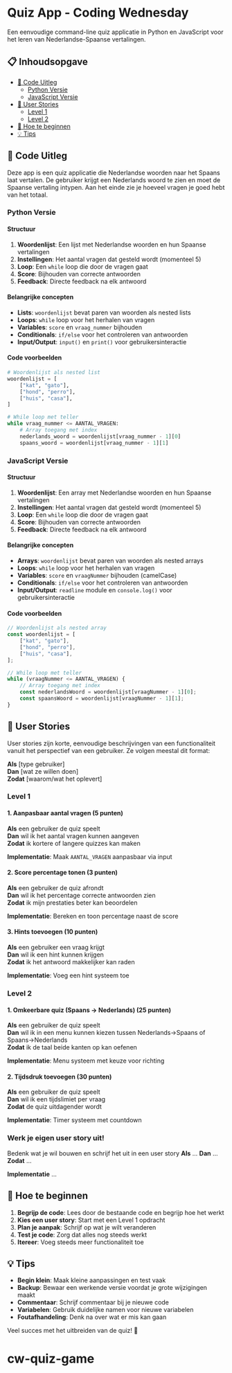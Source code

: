 # Quiz App - Coding Wednesday

Een eenvoudige command-line quiz applicatie in Python en JavaScript voor het leren van Nederlandse-Spaanse vertalingen.

## 📋 Inhoudsopgave

- [📖 Code Uitleg](#-code-uitleg)
  - [Python Versie](#python-versie)
  - [JavaScript Versie](#javascript-versie)
- [🎯 User Stories](#-user-stories)
  - [Level 1](#level-1)
  - [Level 2](#level-2)
- [🚀 Hoe te beginnen](#-hoe-te-beginnen)
- [💡 Tips](#-tips)

## 📖 Code Uitleg

Deze app is een quiz applicatie die Nederlandse woorden naar het Spaans laat vertalen. De gebruiker krijgt een Nederlands woord te zien en moet de Spaanse vertaling intypen. Aan het einde zie je hoeveel vragen je goed hebt van het totaal.


### Python Versie

#### Structuur
1. **Woordenlijst**: Een lijst met Nederlandse woorden en hun Spaanse vertalingen
2. **Instellingen**: Het aantal vragen dat gesteld wordt (momenteel 5)
3. **Loop**: Een `while` loop die door de vragen gaat
4. **Score**: Bijhouden van correcte antwoorden
5. **Feedback**: Directe feedback na elk antwoord

#### Belangrijke concepten
- **Lists**: `woordenlijst` bevat paren van woorden als nested lists
- **Loops**: `while` loop voor het herhalen van vragen
- **Variables**: `score` en `vraag_nummer` bijhouden
- **Conditionals**: `if/else` voor het controleren van antwoorden
- **Input/Output**: `input()` en `print()` voor gebruikersinteractie

#### Code voorbeelden
```python
# Woordenlijst als nested list
woordenlijst = [
    ["kat", "gato"],
    ["hond", "perro"],
    ["huis", "casa"],
]

# While loop met teller
while vraag_nummer <= AANTAL_VRAGEN:
    # Array toegang met index
    nederlands_woord = woordenlijst[vraag_nummer - 1][0]
    spaans_woord = woordenlijst[vraag_nummer - 1][1]
```

### JavaScript Versie

#### Structuur
1. **Woordenlijst**: Een array met Nederlandse woorden en hun Spaanse vertalingen
2. **Instellingen**: Het aantal vragen dat gesteld wordt (momenteel 5)
3. **Loop**: Een `while` loop die door de vragen gaat
4. **Score**: Bijhouden van correcte antwoorden
5. **Feedback**: Directe feedback na elk antwoord

#### Belangrijke concepten
- **Arrays**: `woordenlijst` bevat paren van woorden als nested arrays
- **Loops**: `while` loop voor het herhalen van vragen
- **Variables**: `score` en `vraagNummer` bijhouden (camelCase)
- **Conditionals**: `if/else` voor het controleren van antwoorden
- **Input/Output**: `readline` module en `console.log()` voor gebruikersinteractie

#### Code voorbeelden
```javascript
// Woordenlijst als nested array
const woordenlijst = [
    ["kat", "gato"],
    ["hond", "perro"],
    ["huis", "casa"],
];

// While loop met teller
while (vraagNummer <= AANTAL_VRAGEN) {
    // Array toegang met index
    const nederlandsWoord = woordenlijst[vraagNummer - 1][0];
    const spaansWoord = woordenlijst[vraagNummer - 1][1];
}
```


## 🎯 User Stories
User stories zijn korte, eenvoudige beschrijvingen van een functionaliteit vanuit het perspectief van een gebruiker. Ze volgen meestal dit format:

**Als** [type gebruiker]  
**Dan** [wat ze willen doen]  
**Zodat** [waarom/wat het oplevert]

### Level 1 

#### 1. Aanpasbaar aantal vragen (5 punten)
**Als** een gebruiker de quiz speelt  
**Dan** wil ik het aantal vragen kunnen aangeven  
**Zodat** ik kortere of langere quizzes kan maken

**Implementatie**: Maak `AANTAL_VRAGEN` aanpasbaar via input


#### 2. Score percentage tonen (3 punten)
**Als** een gebruiker de quiz afrondt  
**Dan** wil ik het percentage correcte antwoorden zien  
**Zodat** ik mijn prestaties beter kan beoordelen

**Implementatie**: Bereken en toon percentage naast de score

#### 3. Hints toevoegen (10 punten)
**Als** een gebruiker een vraag krijgt  
**Dan** wil ik een hint kunnen krijgen  
**Zodat** ik het antwoord makkelijker kan raden

**Implementatie**: Voeg een hint systeem toe

### Level 2

#### 1. Omkeerbare quiz (Spaans → Nederlands) (25 punten)
**Als** een gebruiker de quiz speelt  
**Dan** wil ik in een menu kunnen kiezen tussen Nederlands→Spaans of Spaans→Nederlands  
**Zodat** ik de taal beide kanten op kan oefenen

**Implementatie**: Menu systeem met keuze voor richting


#### 2. Tijdsdruk toevoegen (30 punten)
**Als** een gebruiker de quiz speelt  
**Dan** wil ik een tijdslimiet per vraag  
**Zodat** de quiz uitdagender wordt

**Implementatie**: Timer systeem met countdown



### Werk je eigen user story uit!
Bedenk wat je wil bouwen en schrijf het uit in een user story
**Als** ...
**Dan** ...
**Zodat** ...

**Implementatie** ...

## 🚀 Hoe te beginnen

1. **Begrijp de code**: Lees door de bestaande code en begrijp hoe het werkt
2. **Kies een user story**: Start met een Level 1 opdracht
3. **Plan je aanpak**: Schrijf op wat je wilt veranderen
4. **Test je code**: Zorg dat alles nog steeds werkt
5. **Itereer**: Voeg steeds meer functionaliteit toe

## 💡 Tips

- **Begin klein**: Maak kleine aanpassingen en test vaak
- **Backup**: Bewaar een werkende versie voordat je grote wijzigingen maakt
- **Commentaar**: Schrijf commentaar bij je nieuwe code
- **Variabelen**: Gebruik duidelijke namen voor nieuwe variabelen
- **Foutafhandeling**: Denk na over wat er mis kan gaan

Veel succes met het uitbreiden van de quiz! 🎉
# cw-quiz-game
